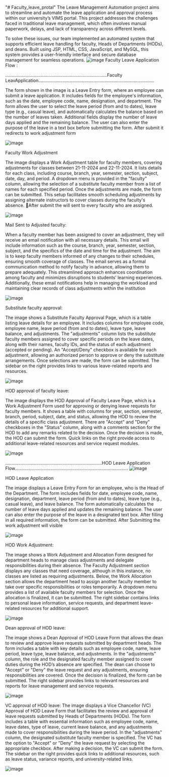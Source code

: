 "# Faculty_leave_protal" 
The Leave Management Automation project aims to streamline and automate the leave application and approval process within our university’s VIMS portal. This project addresses the challenges faced in traditional leave management, which often involves manual paperwork, delays, and lack of transparency across different levels.

To solve these issues, our team implemented an automated system that supports efficient leave handling for faculty, Heads of Departments (HODs), and deans. Built using JSP, HTML, CSS, JavaScript, and MySQL, this system provides a user-friendly interface and secure database management for seamless operations.
![image](https://github.com/user-attachments/assets/7e7ee258-ec71-45d5-91c0-1fc558482d58)
Faculty Leave Application Flow :

................................................................................Faculty LeavApplication...........................................................................................

The form shown in the image is a Leave Entry form, where an employee can submit a leave application. It includes fields for the employee's information, such as the date, employee code, name, designation, and department. The form allows the user to select the leave period (from and to dates), leave type (e.g., casual leave), and automatically calculates the balance based on the number of leaves taken. Additional fields display the number of leave days applied and the remaining balance. The user can also enter the purpose of the leave in a text box before submitting the form. After submit it redirects to work adjustment form

![image](https://github.com/user-attachments/assets/b9c1f071-6b67-4ac6-8a52-ac47c2d1b12a)


Faculty Work Adjustment

The image displays a Work Adjustment table for faculty members, covering adjustments for classes between 21-11-2024 and 22-11-2024. It lists details for each class, including course, branch, year, semester, section, subject, date, day, and period. A dropdown menu is provided in the "faculty" column, allowing the selection of a substitute faculty member from a list of names for each specified period. Once the adjustments are made, the form can be submitted. This setup facilitates smooth scheduling adjustments by assigning alternate instructors to cover classes during the faculty's absence. After submit the will sent to every faculty who are assigned.


![image](https://github.com/user-attachments/assets/0770f095-8641-48ca-823b-f612f41d14e0)

Mail Sent to Adjusted faculty:

When a faculty member has been assigned to cover an adjustment, they will receive an email notification with all necessary details. This email will include information such as the course, branch, year, semester, section, subject, and the specifics of the date and time for the adjustment. The aim is to keep faculty members informed of any changes to their schedules, ensuring smooth coverage of classes. The email serves as a formal communication method to notify faculty in advance, allowing them to prepare adequately. This streamlined approach enhances coordination among faculty and minimizes disruptions to students’ learning experiences. Additionally, these email notifications help in managing the workload and maintaining clear records of class adjustments within the institution

![image](https://github.com/user-attachments/assets/88617610-c40d-4975-ac7b-63c59d04dce2)


Substitute faculty approval:

The image shows a Substitute Faculty Approval Page, which is a table listing leave details for an employee. It includes columns for employee code, employee name, leave period (from and to dates), leave type, leave balance, and adjustments. The "adjustments" column lists the substitute faculty members assigned to cover specific periods on the leave dates, along with their names, faculty IDs, and the status of each adjustment (accepted or pending). An "Accept/Deny" checkbox is available for each adjustment, allowing an authorized person to approve or deny the substitute arrangements. Once selections are made, the form can be submitted. The sidebar on the right provides links to various leave-related reports and resources.

![image](https://github.com/user-attachments/assets/4ea9a60d-e293-4058-945f-32a8d5022315)

HOD approval of faculty leave:

The image displays the HOD Approval of Faculty Leave Page, which is a Work Adjustment Form used for approving or denying leave requests for faculty members. It shows a table with columns for year, section, semester, branch, period, subject, date, and status, allowing the HOD to review the details of a specific class adjustment. There are "Accept" and "Deny" checkboxes in the "Status" column, along with a comments section for the HOD to add any remarks related to the decision. Once the decision is made, the HOD can submit the form. Quick links on the right provide access to additional leave-related resources and service request modules.

![image](https://github.com/user-attachments/assets/49666b80-deef-41d8-9498-c98f5f9d1d57)

............................................................................HOD Leave Application Flow.........................................................................................
![image](https://github.com/user-attachments/assets/37f58b9c-2589-4987-8e4d-00c7b14cbb4c)

HOD Leave Application

The image displays a Leave Entry Form for an employee, who is the Head of the Department. The form includes fields for date, employee code, name, designation, department, leave period (from and to dates), leave type (e.g., casual leave), and leave balance. The form automatically calculates the number of leave days applied and updates the remaining balance. The user can also enter the purpose of the leave in a designated text box. After filling in all required information, the form can be submitted. After Submitting the work adjustment will visible

![image](https://github.com/user-attachments/assets/e025c82b-f51b-4bbb-a340-075cb04d04e8)

HOD Work Adjustment:

The image shows a Work Adjustment and Allocation Form designed for department heads to manage class adjustments and delegate responsibilities during their absence. The Faculty Adjustment section displays any classes that need coverage, although in this instance, no classes are listed as requiring adjustments. Below, the Work Allocation section allows the department head to assign another faculty member to take over specific responsibilities or roles temporarily. A dropdown menu provides a list of available faculty members for selection. Once the allocation is finalized, it can be submitted. The right sidebar contains links to personal leave information, service requests, and department leave-related resources for additional support.


![image](https://github.com/user-attachments/assets/98348271-730f-4590-a737-b3ac66bda205)

Dean approval of HOD leave:

The image shows a Dean Approval of HOD Leave Form that allows the dean to review and approve leave requests submitted by department heads. The form includes a table with key details such as employee code, name, leave period, leave type, leave balance, and adjustments. In the "adjustments" column, the role and the designated faculty member assigned to cover duties during the HOD’s absence are specified. The dean can choose to "Accept" or "Deny" the leave request and any adjustments, ensuring responsibilities are covered. Once the decision is finalized, the form can be submitted. The right sidebar provides links to relevant resources and reports for leave management and service requests.

![image](https://github.com/user-attachments/assets/f0a14ce8-9923-4eba-9afb-8ef6ab3feb05)

VC approval of HOD leave:
The image displays a Vice Chancellor (VC) Approval of HOD Leave Form that facilitates the review and approval of leave requests submitted by Heads of Departments (HODs). The form includes a table with essential information such as employee code, name, leave dates, type of leave, current leave balance, and any adjustments made to cover responsibilities during the leave period. In the "adjustments" column, the designated substitute faculty member is specified. The VC has the option to "Accept" or "Deny" the leave request by selecting the appropriate checkbox. After making a decision, the VC can submit the form. The sidebar on the right provides quick links to additional resources, such as leave status, variance reports, and university-related links.

![image](https://github.com/user-attachments/assets/c78bf2ec-2435-495e-9b75-a2055a88f4b0)

